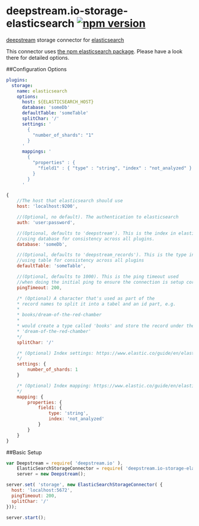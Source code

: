 # deepstream.io-storage-elasticsearch [![npm version](https://badge.fury.io/js/deepstream.io-storage-elasticsearch.svg)](http://badge.fury.io/js/deepstream.io-storage-elasticsearch)

[deepstream](http://deepstream.io) storage connector for [elasticsearch](https://www.elastic.co/)

This connector uses [the npm elasticsearch package](https://www.npmjs.com/package/elasticsearch). Please have a look there for detailed options.

##Configuration Options
```yaml
plugins:
  storage:
    name: elasticsearch
    options:
      host: ${ELASTICSEARCH_HOST}
      database: 'someDb'
      defaultTable: 'someTable'
      splitChar: '/'
      settings: '
        {
          "number_of_shards": "1"
        }
      '
      mappings: '
        {
          "properties" : {
            "field1" : { "type" : "string", "index" : "not_analyzed" }
          }
        }
      '
```

```javascript
{
	//The host that elasticsearch should use
	host: 'localhost:9200',

	//(Optional, no default). The authentication to elasticsearch
	auth: 'user:password',

	//(Optional, defaults to 'deepstream'). This is the index in elasticsearch,
	//using database for consistency across all plugins.
	database: 'someDb',

	//(Optional, defaults to 'deepstream_records'). This is the type in elasticsearch,
	//using table for consistency across all plugins
	defaultTable: 'someTable',

	//(Optional, defaults to 1000). This is the ping timeout used
	//when doing the initial ping to ensure the connection is setup correctly
	pingTimeout: 200,

	/* (Optional) A character that's used as part of the
	* record names to split it into a tabel and an id part, e.g.
	*
	* books/dream-of-the-red-chamber
	*
	* would create a type called 'books' and store the record under the name
	* 'dream-of-the-red-chamber'
	*/
	splitChar: '/'

	/* (Optional) Index settings: https://www.elastic.co/guide/en/elasticsearch/reference/2.3/indices-create-index.html
	*/
	settings: {
		number_of_shards: 1
	}

	/* (Optional) Index mapping: https://www.elastic.co/guide/en/elasticsearch/reference/2.3/indices-create-index.html
	*/
	mapping: {
		properties: {
			field1: {
				type: 'string',
				index: 'not_analyzed'
			}
		}
	}
}
```

##Basic Setup
```javascript
var Deepstream = require( 'deepstream.io' ),
    ElasticSearchStorageConnector = require( 'deepstream.io-storage-elasticsearch' ),
    server = new Deepstream();

server.set( 'storage', new ElasticSearchStorageConnector( {
  host: 'localhost:5672',
  pingTimeout: 200,
  splitChar: '/'
}));

server.start();
```
